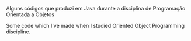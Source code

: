 Alguns códigos que produzi em Java durante a disciplina de Programação Orientada a Objetos

Some code which I've made when I studied Oriented Object Programming discipline.
